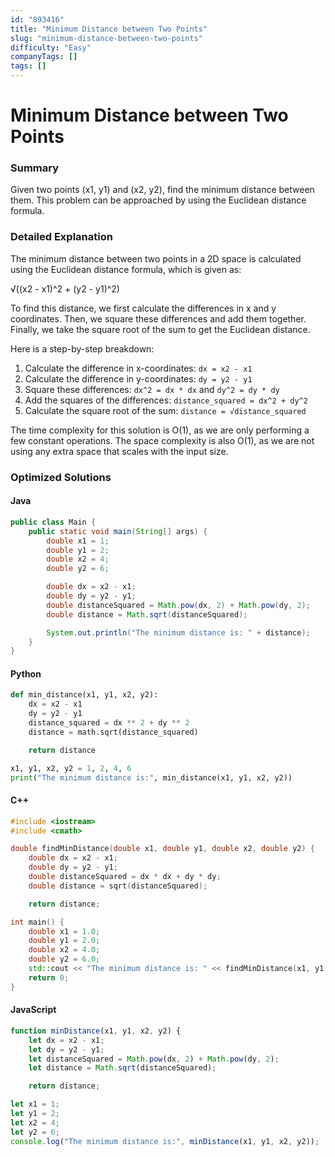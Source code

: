 ```yaml
---
id: "893416"
title: "Minimum Distance between Two Points"
slug: "minimum-distance-between-two-points"
difficulty: "Easy"
companyTags: []
tags: []
---
```


**Minimum Distance between Two Points**
==============================

### Summary
Given two points (x1, y1) and (x2, y2), find the minimum distance between them. This problem can be approached by using the Euclidean distance formula.

### Detailed Explanation
The minimum distance between two points in a 2D space is calculated using the Euclidean distance formula, which is given as:

√((x2 - x1)^2 + (y2 - y1)^2)

To find this distance, we first calculate the differences in x and y coordinates. Then, we square these differences and add them together. Finally, we take the square root of the sum to get the Euclidean distance.

Here is a step-by-step breakdown:

1.  Calculate the difference in x-coordinates: `dx = x2 - x1`
2.  Calculate the difference in y-coordinates: `dy = y2 - y1`
3.  Square these differences: `dx^2 = dx * dx` and `dy^2 = dy * dy`
4.  Add the squares of the differences: `distance_squared = dx^2 + dy^2`
5.  Calculate the square root of the sum: `distance = √distance_squared`

The time complexity for this solution is O(1), as we are only performing a few constant operations. The space complexity is also O(1), as we are not using any extra space that scales with the input size.

### Optimized Solutions

#### Java
```java
public class Main {
    public static void main(String[] args) {
        double x1 = 1;
        double y1 = 2;
        double x2 = 4;
        double y2 = 6;

        double dx = x2 - x1;
        double dy = y2 - y1;
        double distanceSquared = Math.pow(dx, 2) + Math.pow(dy, 2);
        double distance = Math.sqrt(distanceSquared);

        System.out.println("The minimum distance is: " + distance);
    }
}
```

#### Python
```python
def min_distance(x1, y1, x2, y2):
    dx = x2 - x1
    dy = y2 - y1
    distance_squared = dx ** 2 + dy ** 2
    distance = math.sqrt(distance_squared)

    return distance

x1, y1, x2, y2 = 1, 2, 4, 6
print("The minimum distance is:", min_distance(x1, y1, x2, y2))
```

#### C++
```cpp
#include <iostream>
#include <cmath>

double findMinDistance(double x1, double y1, double x2, double y2) {
    double dx = x2 - x1;
    double dy = y2 - y1;
    double distanceSquared = dx * dx + dy * dy;
    double distance = sqrt(distanceSquared);

    return distance;

int main() {
    double x1 = 1.0;
    double y1 = 2.0;
    double x2 = 4.0;
    double y2 = 6.0;
    std::cout << "The minimum distance is: " << findMinDistance(x1, y1, x2, y2) << std::endl;
    return 0;
}
```

#### JavaScript
```javascript
function minDistance(x1, y1, x2, y2) {
    let dx = x2 - x1;
    let dy = y2 - y1;
    let distanceSquared = Math.pow(dx, 2) + Math.pow(dy, 2);
    let distance = Math.sqrt(distanceSquared);

    return distance;

let x1 = 1;
let y1 = 2;
let x2 = 4;
let y2 = 6;
console.log("The minimum distance is:", minDistance(x1, y1, x2, y2));
```